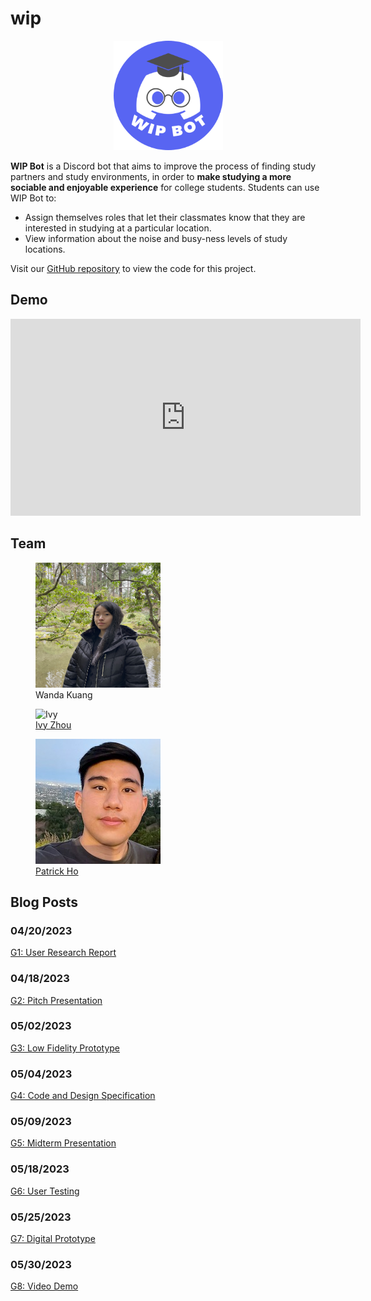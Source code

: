 # wip
<p>
  <center><img src="images/WIP Bot Logo.png" alt="WIP Bot Logo" width="175" height="175"/></center>
</p>

**WIP Bot** is a Discord bot that aims to improve the process of finding study partners and study environments, in order to **make studying a more sociable and enjoyable experience** for college students. Students can use WIP Bot to:
- Assign themselves roles that let their classmates know that they are interested in studying at a particular location.
- View information about the noise and busy-ness levels of study locations.

Visit our [GitHub repository](https://github.com/UWSocialComputing/wip-code) to view the code for this project.

## Demo

<iframe width="560" height="315" src="https://www.youtube.com/embed/KlgfcbNYjtU" title="YouTube video player" frameborder="0" allow="accelerometer; autoplay; clipboard-write; encrypted-media; gyroscope; picture-in-picture; web-share" allowfullscreen></iframe>

## Team
<p>
  <figure>
    <img src="/images/wanda.png" alt="Wanda" width="200" height="200"/>
    <figcaption>Wanda Kuang</figcaption>
  </figure>
  
  <figure>
    <img src="images/ivy.png" alt="Ivy" width="200" height="200"/>
    <figcaption><a href="https://www.linkedin.com/in/ivy-zhou/">Ivy Zhou</a></figcaption>
  </figure>
  
  <figure>
    <img src="images/patrick.jpeg" alt="Patrick" width="200" height="200"/>
    <figcaption><a href="https://www.linkedin.com/in/pyho/">Patrick Ho</a></figcaption>
  </figure>
</p>

## Blog Posts

### 04/20/2023
[G1: User Research Report](/wip/G1.html)
### 04/18/2023
[G2: Pitch Presentation](/wip/G2.html)
### 05/02/2023
[G3: Low Fidelity Prototype](/wip/G3.html)
### 05/04/2023
[G4: Code and Design Specification](/wip/G4.html)
### 05/09/2023
[G5: Midterm Presentation](/wip/G5.html)
### 05/18/2023
[G6: User Testing](/wip/G6.html)
### 05/25/2023
[G7: Digital Prototype](/wip/G7.html)
### 05/30/2023
[G8: Video Demo](/wip/G8.html)
